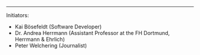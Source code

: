 ---
Initiators:

   * Kai Bösefeldt (Software Developer)
   * Dr. Andrea Herrmann (Assistant Professor at the FH Dortmund, Herrmann & Ehrlich)
   * Peter Welchering (Journalist)
